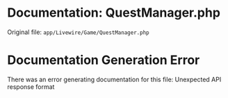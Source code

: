 # Documentation: QuestManager.php

Original file: `app/Livewire/Game/QuestManager.php`

# Documentation Generation Error

There was an error generating documentation for this file: Unexpected API response format